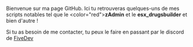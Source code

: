 Bienvenue sur ma page GitHub.
Ici tu retrouveras quelques-uns de mes scripts notables tel que le <color="red">**zAdmin**</color> et le **esx_drugsbuilder** et bien d'autre !

Si tu as besoin de me contacter, tu peux le faire en passant par le discord de [FiveDev](https://discord.gg/fivedev)
